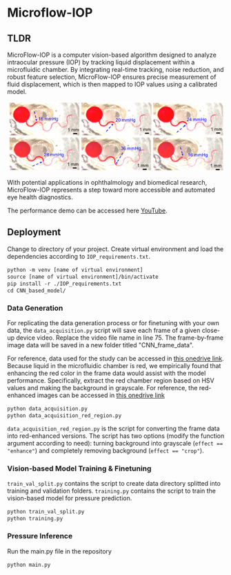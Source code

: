 # Microflow-IOP
## TLDR
MicroFlow-IOP is a computer vision-based algorithm designed to analyze intraocular pressure (IOP) by tracking liquid displacement within a microfluidic chamber. By integrating real-time tracking, noise reduction, and robust feature selection, MicroFlow-IOP ensures precise measurement of fluid displacement, which is then mapped to IOP values using a calibrated model.

![displacement_demo](displacement_demo.png)

With potential applications in ophthalmology and biomedical research, MicroFlow-IOP represents a step toward more accessible and automated eye health diagnostics.

The performance demo can be accessed here [YouTube](https://youtu.be/HHLs4mzJsgc).

## Deployment
Change to directory of your project. Create virtual environment and load the dependencies according to `IOP_requirements.txt`.
```
python -m venv [name of virtual environment]
source [name of virtual environment]/bin/activate
pip install -r ./IOP_requirements.txt
cd CNN_based_model/
```
### Data Generation
For replicating the data generation process or for finetuning with your own data, the `data_acquisition.py` script will save each frame of a given close-up device video. Replace the video file name in line 75. The frame-by-frame image data will be saved in a new folder titled "CNN_frame_data".

For reference, data used for the study can be accessed in [this onedrive link](https://terasakilab-my.sharepoint.com/:u:/g/personal/chenshu_liu_terasakicolab_org/Ed7v7QXqAc9ImS0lvQyDK0sB7l9vpXrC9HK0l0pmLvnq5g?e=qoxzFd). Because liquid in the microfluidic chamber is red, we empirically found that enhancing the red color in the frame data would assist with the model performance. Specifically, extract the red chamber region based on HSV values and making the background in grayscale. For reference, the red-enhanced images can be accessed in [this onedrive link](https://terasakilab-my.sharepoint.com/:u:/g/personal/chenshu_liu_terasakicolab_org/EQg4IOc52CdPjbm7wjNNgcgBC22RMALdavSQ2uHjrC650A?e=w5i74c)
```
python data_acquisition.py
python data_acquisition_red_region.py
```

`data_acquisition_red_region.py` is the script for converting the frame data into red-enhanced versions. The script has two options (modify the function argument according to need): turning background into grayscale (`effect == "enhance"`) and completely removing background (`effect == "crop"`).

### Vision-based Model Training & Finetuning
`train_val_split.py` contains the script to create data directory splitted into training and validation folders. `training.py` contains the script to train the vision-based model for pressure prediction.
```
python train_val_split.py
python training.py
```

### Pressure Inference
Run the main.py file in the repository
```
python main.py
```
